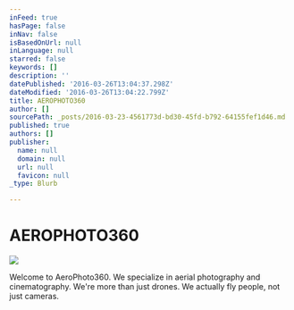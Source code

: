 ```yaml
---
inFeed: true
hasPage: false
inNav: false
isBasedOnUrl: null
inLanguage: null
starred: false
keywords: []
description: ''
datePublished: '2016-03-26T13:04:37.298Z'
dateModified: '2016-03-26T13:04:22.799Z'
title: AEROPHOTO360
author: []
sourcePath: _posts/2016-03-23-4561773d-bd30-45fd-b792-64155fef1d46.md
published: true
authors: []
publisher:
  name: null
  domain: null
  url: null
  favicon: null
_type: Blurb

---
```

# AEROPHOTO360
![](https://the-grid-user-content.s3-us-west-2.amazonaws.com/635da072-5046-4027-973c-28e2ed8ff944.jpg)

Welcome to AeroPhoto360\.  We specialize in aerial photography and cinematography.  We're more than just drones.  We actually fly people, not just cameras.